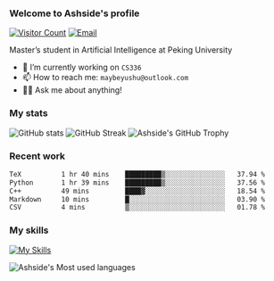 ### Welcome to Ashside's profile

[![Visitor Count](https://visitor-badge.laobi.icu/badge?page_id=Ashside)](https://github.com/Ashside)
[![Email](https://img.shields.io/badge/Email-maybeyushu@outlook.com-blue)](mailto:maybeyushu@outlook.com)


Master’s student in Artificial Intelligence at Peking University

- 🔭 I’m currently working on `CS336`
- 📫 How to reach me: `maybeyushu@outlook.com`
- 👨‍💻 Ask me about anything!

### My stats

![GitHub stats](https://github-readme-stats.vercel.app/api?username=Ashside&show_icons=true)
![GitHub Streak](https://github-readme-streak-stats.herokuapp.com/?user=Ashside)
![Ashside's GitHub Trophy](https://github-profile-trophy.vercel.app/?username=Ashside&theme=onedark)



### Recent work

<!--START_SECTION:waka-->

```txt
TeX          1 hr 40 mins    █████████▒░░░░░░░░░░░░░░░   37.94 %
Python       1 hr 39 mins    █████████▒░░░░░░░░░░░░░░░   37.56 %
C++          49 mins         ████▓░░░░░░░░░░░░░░░░░░░░   18.54 %
Markdown     10 mins         █░░░░░░░░░░░░░░░░░░░░░░░░   03.90 %
CSV          4 mins          ▒░░░░░░░░░░░░░░░░░░░░░░░░   01.78 %
```

<!--END_SECTION:waka-->

### My skills

[![My Skills](https://skillicons.dev/icons?i=go,python,cpp,vue)](https://skillicons.dev)

![Ashside's Most used languages](https://github-readme-stats.vercel.app/api/top-langs/?username=Ashside&layout=compact&hide_border=true&langs_count=4)


